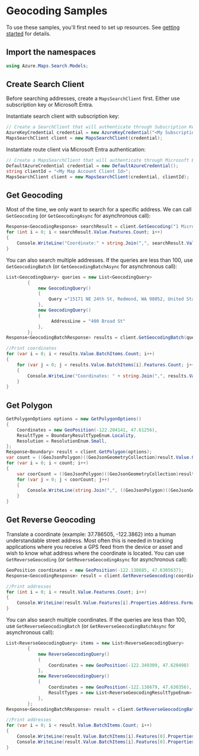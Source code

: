 # Geocoding Samples

To use these samples, you'll first need to set up resources. See [getting started](https://github.com/Azure/azure-sdk-for-net/tree/main/sdk/maps/Azure.Maps.Search#getting-started) for details.

## Import the namespaces

```C# Snippet:SearchImportNamespaces
using Azure.Maps.Search.Models;
```

## Create Search Client

Before searching addresses, create a `MapsSearchClient` first. Either use subscription key or Microsoft Entra.

Instantiate search client with subscription key:

```C# Snippet:InstantiateSearchClientViaSubscriptionKey
// Create a SearchClient that will authenticate through Subscription Key (Shared key)
AzureKeyCredential credential = new AzureKeyCredential("<My Subscription Key>");
MapsSearchClient client = new MapsSearchClient(credential);
```

Instantiate route client via Microsoft Entra authentication:

```C# Snippet:InstantiateSearchClientViaMicrosoftEntra
// Create a MapsSearchClient that will authenticate through Microsoft Entra
DefaultAzureCredential credential = new DefaultAzureCredential();
string clientId = "<My Map Account Client Id>";
MapsSearchClient client = new MapsSearchClient(credential, clientId);
```

## Get Geocoding

Most of the time, we only want to search for a specific address. We can call `GetGeocoding` (or `GetGeocodingAsync` for asynchronous call):

```C# Snippet:GetGeocoding
Response<GeocodingResponse> searchResult = client.GetGeocoding("1 Microsoft Way, Redmond, WA 98052");
for (int i = 0; i < searchResult.Value.Features.Count; i++)
{
    Console.WriteLine("Coordinate:" + string.Join(",", searchResult.Value.Features[i].Geometry.Coordinates));
}
```

You can also search multiple addresses. If the queries are less than 100, use `GetGeocodingBatch` (or `GetGeocodingBatchAsync` for asynchronous call):

```C# Snippet:GetGeocodingBatch
List<GeocodingQuery> queries = new List<GeocodingQuery>
        {
            new GeocodingQuery()
            {
                Query ="15171 NE 24th St, Redmond, WA 98052, United States"
            },
            new GeocodingQuery()
            {
                 AddressLine = "400 Broad St"
            },
        };
Response<GeocodingBatchResponse> results = client.GetGeocodingBatch(queries);

//Print coordinates
for (var i = 0; i < results.Value.BatchItems.Count; i++)
{
    for (var j = 0; j < results.Value.BatchItems[i].Features.Count; j++)
    {
        Console.WriteLine("Coordinates: " + string.Join(",", results.Value.BatchItems[i].Features[j].Geometry.Coordinates));
    }
}
```

## Get Polygon

```C# Snippet:GetPolygon
GetPolygonOptions options = new GetPolygonOptions()
{
    Coordinates = new GeoPosition(-122.204141, 47.61256),
    ResultType = BoundaryResultTypeEnum.Locality,
    Resolution = ResolutionEnum.Small,
};
Response<Boundary> result = client.GetPolygon(options);
var count = ((GeoJsonPolygon)((GeoJsonGeometryCollection)result.Value.Geometry).Geometries[0]).Coordinates.Count;
for (var i = 0; i < count; i++)
{
    var coorCount = ((GeoJsonPolygon)((GeoJsonGeometryCollection)result.Value.Geometry).Geometries[0]).Coordinates[i].Count;
    for (var j = 0; j < coorCount; j++)
    {
        Console.WriteLine(string.Join(",", ((GeoJsonPolygon)((GeoJsonGeometryCollection)result.Value.Geometry).Geometries[0]).Coordinates[i][j]));
    }
}
```

## Get Reverse Geocoding

Translate a coordinate (example: 37.786505, -122.3862) into a human understandable street address. Most often this is needed in tracking applications where you receive a GPS feed from the device or asset and wish to know what address where the coordinate is located. You can use `GetReverseGeocoding` (or `GetReverseGeocodingAsync` for asynchronous call):


```C# Snippet:GetReverseGeocoding
GeoPosition coordinates = new GeoPosition(-122.138685, 47.6305637);
Response<GeocodingResponse> result = client.GetReverseGeocoding(coordinates);

//Print addresses
for (int i = 0; i < result.Value.Features.Count; i++)
{
    Console.WriteLine(result.Value.Features[i].Properties.Address.FormattedAddress);
}
```

You can also search multiple coordinates. If the queries are less than 100, use `GetReverseGeocodingBatch` (or `GetReverseGeocodingBatchAsync` for asynchronous call):

```C# Snippet:GetReverseGeocodingBatch
List<ReverseGeocodingQuery> items = new List<ReverseGeocodingQuery>
        {
            new ReverseGeocodingQuery()
            {
                Coordinates = new GeoPosition(-122.349309, 47.620498)
            },
            new ReverseGeocodingQuery()
            {
                Coordinates = new GeoPosition(-122.138679, 47.630356),
                ResultTypes = new List<ReverseGeocodingResultTypeEnum>(){ ReverseGeocodingResultTypeEnum.Address, ReverseGeocodingResultTypeEnum.Neighborhood }
            },
        };
Response<GeocodingBatchResponse> result = client.GetReverseGeocodingBatch(items);

//Print addresses
for (var i = 0; i < result.Value.BatchItems.Count; i++)
{
    Console.WriteLine(result.Value.BatchItems[i].Features[0].Properties.Address.AddressLine);
    Console.WriteLine(result.Value.BatchItems[i].Features[0].Properties.Address.Neighborhood);
}
```
